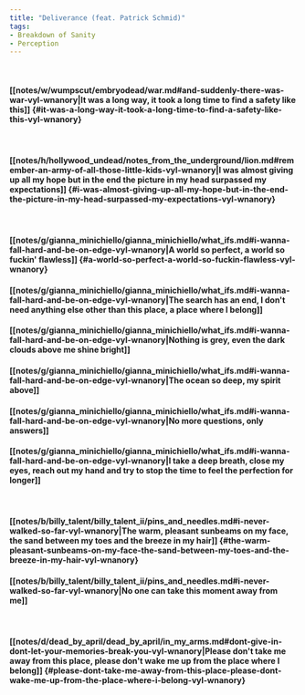 ```yaml
---
title: "Deliverance (feat. Patrick Schmid)"
tags:
- Breakdown of Sanity
- Perception
---
```

&nbsp;
#### [[notes/w/wumpscut/embryodead/war.md#and-suddenly-there-was-war-vyl-wnanory|It was a long way, it took a long time to find a safety like this]] {#it-was-a-long-way-it-took-a-long-time-to-find-a-safety-like-this-vyl-wnanory}
&nbsp;
#### [[notes/h/hollywood_undead/notes_from_the_underground/lion.md#remember-an-army-of-all-those-little-kids-vyl-wnanory|I was almost giving up all my hope but in the end the picture in my head surpassed my expectations]] {#i-was-almost-giving-up-all-my-hope-but-in-the-end-the-picture-in-my-head-surpassed-my-expectations-vyl-wnanory}
&nbsp;
#### [[notes/g/gianna_minichiello/gianna_minichiello/what_ifs.md#i-wanna-fall-hard-and-be-on-edge-vyl-wnanory|A world so perfect, a world so fuckin' flawless]] {#a-world-so-perfect-a-world-so-fuckin-flawless-vyl-wnanory}
#### [[notes/g/gianna_minichiello/gianna_minichiello/what_ifs.md#i-wanna-fall-hard-and-be-on-edge-vyl-wnanory|The search has an end, I don't need anything else other than this place, a place where I belong]]
#### [[notes/g/gianna_minichiello/gianna_minichiello/what_ifs.md#i-wanna-fall-hard-and-be-on-edge-vyl-wnanory|Nothing is grey, even the dark clouds above me shine bright]]
#### [[notes/g/gianna_minichiello/gianna_minichiello/what_ifs.md#i-wanna-fall-hard-and-be-on-edge-vyl-wnanory|The ocean so deep, my spirit above]]
#### [[notes/g/gianna_minichiello/gianna_minichiello/what_ifs.md#i-wanna-fall-hard-and-be-on-edge-vyl-wnanory|No more questions, only answers]]
#### [[notes/g/gianna_minichiello/gianna_minichiello/what_ifs.md#i-wanna-fall-hard-and-be-on-edge-vyl-wnanory|I take a deep breath, close my eyes, reach out my hand and try to stop the time to feel the perfection for longer]]
&nbsp;
#### [[notes/b/billy_talent/billy_talent_ii/pins_and_needles.md#i-never-walked-so-far-vyl-wnanory|The warm, pleasant sunbeams on my face, the sand between my toes and the breeze in my hair]] {#the-warm-pleasant-sunbeams-on-my-face-the-sand-between-my-toes-and-the-breeze-in-my-hair-vyl-wnanory}
#### [[notes/b/billy_talent/billy_talent_ii/pins_and_needles.md#i-never-walked-so-far-vyl-wnanory|No one can take this moment away from me]]
&nbsp;
#### [[notes/d/dead_by_april/dead_by_april/in_my_arms.md#dont-give-in-dont-let-your-memories-break-you-vyl-wnanory|Please don't take me away from this place, please don't wake me up from the place where I belong]] {#please-dont-take-me-away-from-this-place-please-dont-wake-me-up-from-the-place-where-i-belong-vyl-wnanory}
